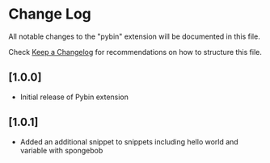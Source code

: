 # Change Log

All notable changes to the "pybin" extension will be documented in this file.

Check [Keep a Changelog](http://keepachangelog.com/) for recommendations on how to structure this file.

## [1.0.0]

- Initial release of Pybin extension

## [1.0.1]

- Added an additional snippet to snippets including hello world and variable with spongebob